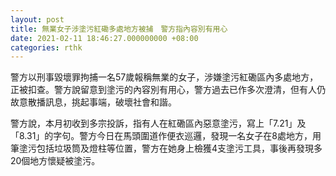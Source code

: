 ```yaml
---
layout: post
title: 無業女子涉塗污紅磡多處地方被捕　警方指內容別有用心
date: 2021-02-11 18:46:27.000000000 +08:00
categories: rthk
---
```


警方以刑事毀壞罪拘捕一名57歲報稱無業的女子，涉嫌塗污紅磡區內多處地方，正被扣查。警方說留意到塗污的內容別有用心，警方過去已作多次澄清，但有人仍故意散播訊息，挑起事端，破壞社會和諧。

警方說，本月初收到多宗投訴，指有人在紅磡區內惡意塗污，寫上「7.21」及「8.31」的字句。警方今日在馬頭圍道作便衣巡邏，發現一名女子在8處地方，用筆塗污包括垃圾筒及燈柱等位置，警方在她身上檢獲4支塗污工具，事後再發現多20個地方懷疑被塗污。
